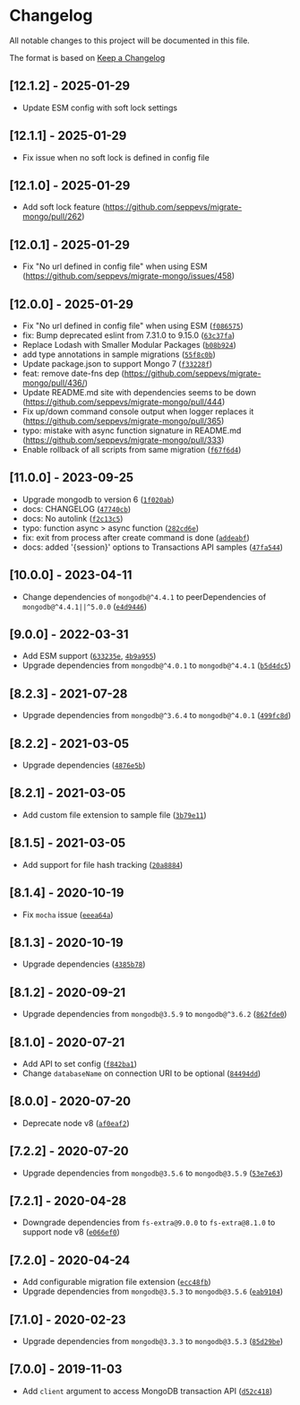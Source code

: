 # Changelog

All notable changes to this project will be documented in this file.

The format is based on [Keep a Changelog](https://keepachangelog.com/en/1.0.0/)

## [12.1.2] - 2025-01-29
- Update ESM config with soft lock settings

## [12.1.1] - 2025-01-29
- Fix issue when no soft lock is defined in config file

## [12.1.0] - 2025-01-29
- Add soft lock feature (https://github.com/seppevs/migrate-mongo/pull/262)

## [12.0.1] - 2025-01-29
- Fix "No url defined in config file" when using ESM (https://github.com/seppevs/migrate-mongo/issues/458)

## [12.0.0] - 2025-01-29
- Fix "No url defined in config file" when using ESM ([`f086575`](https://github.com/seppevs/migrate-mongo/commit/f086575f6ec55411dca4f2cf9d24a19cb7c41696))
- fix: Bump deprecated eslint from 7.31.0 to 9.15.0 ([`63c37fa`](https://github.com/seppevs/migrate-mongo/commit/63c37fa0231ffbc192477d1449fcad7b478b5f42))
- Replace Lodash with Smaller Modular Packages ([`b08b924`](https://github.com/seppevs/migrate-mongo/commit/b08b924c35aea0ab5a1d0266703017f12a383344))
- add type annotations in sample migrations ([`55f8c0b`](https://github.com/seppevs/migrate-mongo/commit/55f8c0badeedde1ae533cb77a912c623606c8d45))
- Update package.json to support Mongo 7 ([`f33228f`](https://github.com/seppevs/migrate-mongo/commit/f33228f58d5c02402b355cbbbf0579051691f05b))
- feat: remove date-fns dep (https://github.com/seppevs/migrate-mongo/pull/436/)
- Update README.md site with dependencies seems to be down (https://github.com/seppevs/migrate-mongo/pull/444)
- Fix up/down command console output when logger replaces it (https://github.com/seppevs/migrate-mongo/pull/365)
- typo: mistake with async function signature in README.md (https://github.com/seppevs/migrate-mongo/pull/333)
- Enable rollback of all scripts from same migration ([`f67f6d4`](https://github.com/seppevs/migrate-mongo/commit/f67f6d43540773161ba913dd09c14ebf44e61594))

## [11.0.0] - 2023-09-25
- Upgrade mongodb to version 6 ([`1f020ab`](https://github.com/seppevs/migrate-mongo/commit/1f020ab8a3fafef826eb8c68e844ed94f3d9666e))
- docs: CHANGELOG ([`47740cb`](https://github.com/seppevs/migrate-mongo/commit/47740cb81bd8108631eaf2fe6b3fd4b4ba2aec92))
- docs: No autolink ([`f2c13c5`](https://github.com/seppevs/migrate-mongo/commit/f2c13c508cf60cdc790a1552fc24784e79c4ead9))
- typo: function async > async function ([`282cd6e`](https://github.com/seppevs/migrate-mongo/commit/282cd6e1527f02a282bbadc29ee61aa0c67bc0b4))
- fix: exit from process after create command is done ([`addeabf`](https://github.com/seppevs/migrate-mongo/commit/addeabf1c781752771f923370d83f5edfc1a335f))
- docs: added '{session}' options to Transactions API samples ([`47fa544`](https://github.com/seppevs/migrate-mongo/commit/47fa544a1c249e473135df06f6befa1b6a3caaaf))

## [10.0.0] - 2023-04-11

- Change dependencies of `mongodb@^4.4.1` to peerDependencies of `mongodb@^4.4.1||^5.0.0` ([`e4d9446`](https://github.com/seppevs/migrate-mongo/commit/e4d944680db7222482ce55340eaddf15c02c234d))

## [9.0.0] - 2022-03-31

- Add ESM support ([`633235e`](https://github.com/seppevs/migrate-mongo/commit/633235eecad3aa852d75809d5a150ddfb9a3a3b9), [`4b9a955`](https://github.com/seppevs/migrate-mongo/commit/4b9a955b291734c3f8971327423343d4d90311d1))
- Upgrade dependencies from `mongodb@^4.0.1` to `mongodb@^4.4.1` ([`b5d4dc5`](https://github.com/seppevs/migrate-mongo/commit/b5d4dc514062ef15525806bb58d5ff16ffac5173))

## [8.2.3] - 2021-07-28

- Upgrade dependencies from `mongodb@^3.6.4` to `mongodb@^4.0.1` ([`499fc8d`](https://github.com/seppevs/migrate-mongo/commit/499fc8dc823f0d8e794e2edb15767832144ef7f2))

## [8.2.2] - 2021-03-05

- Upgrade dependencies ([`4876e5b`](https://github.com/seppevs/migrate-mongo/commit/4876e5b5530f10055f2cd05da796fce78b3cc289))

## [8.2.1] - 2021-03-05

- Add custom file extension to sample file ([`3b79e11`](https://github.com/seppevs/migrate-mongo/commit/3b79e11b5ebf89123267601f2711e6f29ebe93de))

## [8.1.5] - 2021-03-05

- Add support for file hash tracking ([`20a8884`](https://github.com/seppevs/migrate-mongo/commit/20a8884e60ad09968093b7d0b09e22689d01ef2f))

## [8.1.4] - 2020-10-19

- Fix `mocha` issue ([`eeea64a`](https://github.com/seppevs/migrate-mongo/commit/eeea64a4ca98aa86d4b90b0a8e79ce54ab9f8719))

## [8.1.3] - 2020-10-19

- Upgrade dependencies ([`4385b78`](https://github.com/seppevs/migrate-mongo/commit/4385b78e4a536084ca9ef4b5b20b2aae02051f13))

## [8.1.2] - 2020-09-21

- Upgrade dependencies from `mongodb@3.5.9` to `mongodb@^3.6.2` ([`862fde0`](https://github.com/seppevs/migrate-mongo/commit/862fde035e4ecc3353f8d7e0f6aeafcef9ef01b1))

## [8.1.0] - 2020-07-21

- Add API to set config ([`f842ba1`](https://github.com/seppevs/migrate-mongo/commit/f842ba1c0db15e34860d115c0d945bffb0659b35))
- Change `databaseName` on connection URI to be optional ([`84494dd`](https://github.com/seppevs/migrate-mongo/commit/84494dd483f39bdcfe0d1377ed9348c751ec65a3))

## [8.0.0] - 2020-07-20

- Deprecate node v8 ([`af0eaf2`](https://github.com/seppevs/migrate-mongo/commit/af0eaf2d4c2d29b8a2bf7ce250c0d48d6d70307e))

## [7.2.2] - 2020-07-20

- Upgrade dependencies from `mongodb@3.5.6` to `mongodb@3.5.9` ([`53e7e63`](https://github.com/seppevs/migrate-mongo/commit/53e7e630dc6fc817b9fe45b85b5d4dff060aaaf4))

## [7.2.1] - 2020-04-28

- Downgrade dependencies from `fs-extra@9.0.0` to `fs-extra@8.1.0` to support node v8 ([`e066ef0`](https://github.com/seppevs/migrate-mongo/commit/e066ef0b25e133d438aa902d75922c618279f655))

## [7.2.0] - 2020-04-24

- Add configurable migration file extension ([`ecc48fb`](https://github.com/seppevs/migrate-mongo/commit/ecc48fbb29ff3cf76aaaa23c8973ec1eae8b83f9))
- Upgrade dependencies from `mongodb@3.5.3` to `mongodb@3.5.6` ([`eab9104`](https://github.com/seppevs/migrate-mongo/commit/eab910496b30241ad0348ccbef4225cb4492380b))

## [7.1.0] - 2020-02-23

- Upgrade dependencies from `mongodb@3.3.3` to `mongodb@3.5.3` ([`85d29be`](https://github.com/seppevs/migrate-mongo/commit/85d29be1026cdb9e6ec226b99da2947a1aa5c147))

## [7.0.0] - 2019-11-03

- Add `client` argument to access MongoDB transaction API ([`d52c418`](https://github.com/seppevs/migrate-mongo/commit/d52c4180b9b5532185daea21ca9f5759a41e8974))
